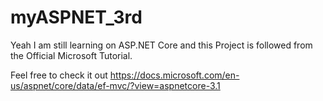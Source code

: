 # myASPNET_3rd

Yeah I am still learning on ASP.NET Core and this Project is followed from the Official Microsoft Tutorial.

Feel free to check it out https://docs.microsoft.com/en-us/aspnet/core/data/ef-mvc/?view=aspnetcore-3.1
